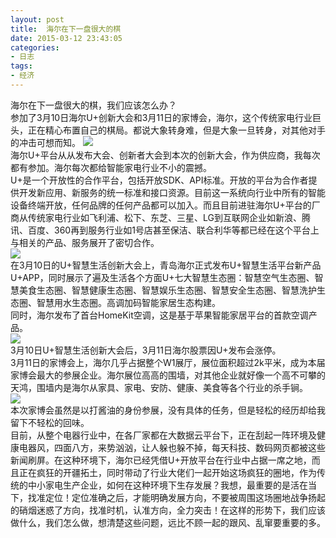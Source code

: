 ```yaml
---
layout: post
title: 	海尔在下一盘很大的棋
date: 2015-03-12 23:43:05
categories:
- 日志
tags:
- 经济
---
```


海尔在下一盘很大的棋，我们应该怎么办？    
参加了3月10日海尔U+创新大会和3月11日的家博会，海尔，这个传统家电行业巨头，正在精心布置自己的棋局。都说大象转身难，但是大象一旦转身，对其他对手的冲击可想而知。
![](http://i1328.photobucket.com/albums/w532/xwlogic/IMG_20150310_085116226_zps6r9mp0pt.jpg)    
海尔U+平台从从发布大会、创新者大会到本次的创新大会，作为供应商，我每次都有参加。海尔每次都给智能家电行业不小的震撼。        
U+是一个开放性的合作平台，包括开放SDK、API标准。开放的平台为合作者提供开发新应用、新服务的统一标准和接口资源。目前这一系统向行业中所有的智能设备终端开放，任何品牌的任何产品都可以加入。而且目前进驻海尔U+平台的厂商从传统家电行业如飞利浦、松下、东芝、三星、LG到互联网企业如新浪、腾讯、百度、360再到服务行业如1号店甚至保洁、联合利华等都已经在这个平台上与相关的产品、服务展开了密切合作。    
![](http://i1328.photobucket.com/albums/w532/xwlogic/IMG_20150310_091134533_zpsafeggbkt.jpg)    
在3月10日的U+智慧生活创新大会上，青岛海尔正式发布U+智慧生活平台新产品U+APP，同时展示了遍及生活各个方面U+七大智慧生态圈：智慧空气生态圈、智慧美食生态圈、智慧健康生态圈、智慧娱乐生态圈、智慧安全生态圈、智慧洗护生态圈、智慧用水生态圈。高调加码智能家居生态构建。    
同时，海尔发布了首台HomeKit空调，这是基于苹果智能家居平台的首款空调产品。    
![](http://i1328.photobucket.com/albums/w532/xwlogic/IMG_20150310_091443044_zpsm2dvr2vr.jpg)    
3月10日U+智慧生活创新大会后，3月11日海尔股票因U+发布会涨停。    
3月11日的家博会上，海尔几乎占据整个W1展厅，展位面积超过2k平米，成为本届家博会最大的参展企业。海尔展位高高的围墙，对其他企业就好像一个高不可攀的天鸿，围墙内是海尔从家具、家电、安防、健康、美食等各个行业的杀手锏。    
![](http://i1328.photobucket.com/albums/w532/xwlogic/_zpsjee0o0da.jpg)    
本次家博会虽然是以打酱油的身份参展，没有具体的任务，但是轻松的经历却给我留下不轻松的回味。    
目前，从整个电器行业中，在各厂家都在大数据云平台下，正在刮起一阵环境及健康电器风，四面八方，来势汹汹，让人躲也躲不掉，每天科技、数码网页都被这些新闻刷屏。在这种环境下，海尔已经凭借U+开放平台在行业中占据一席之地，而且正在疯狂的开疆拓土，同时带动了行业大佬们一起开始这场疯狂的圈地，作为传统的中小家电生产企业，如何在这种环境下生存发展？我想，最重要的是活在当下，找准定位！定位准确之后，才能明确发展方向，不要被周围这场圈地战争扬起的硝烟迷惑了方向，找准时机，认准方向，全力突击！在这样的形势下，我们应该做什么，我们怎么做，想清楚这些问题，远比不顾一起的跟风、乱窜要重要的多。
